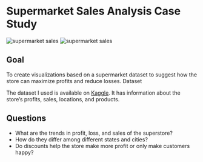 # Supermarket Sales Analysis Case Study

<img src="supermarket_sales01.jpg" alt="supermarket sales">
<img src="supermarket_sales02.jpg" alt="supermarket sales">

## Goal

To create visualizations based on a supermarket dataset to suggest how the store can maximize profits and reduce losses.
Dataset 

The dataset I used is available on <a href="https://www.kaggle.com/datasets/bravehart101/sample-supermarket-dataset">Kaggle</a>. It has information about the store’s profits, sales, locations, and products. 

## Questions

<ul>
    <li>What are the trends in profit, loss, and sales of the superstore?</li>
    <li>How do they differ among different states and cities?</li>
    <li>Do discounts help the store make more profit or only make customers happy?</li>
</ul>

